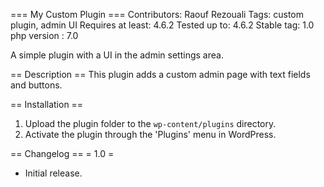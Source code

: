 === My Custom Plugin ===
Contributors: Raouf Rezouali
Tags: custom plugin, admin UI
Requires at least: 4.6.2
Tested up to: 4.6.2
Stable tag: 1.0
php version : 7.0

A simple plugin with a UI in the admin settings area.

== Description ==
This plugin adds a custom admin page with text fields and buttons.

== Installation ==
1. Upload the plugin folder to the `wp-content/plugins` directory.
2. Activate the plugin through the 'Plugins' menu in WordPress.

== Changelog ==
= 1.0 =
* Initial release.
